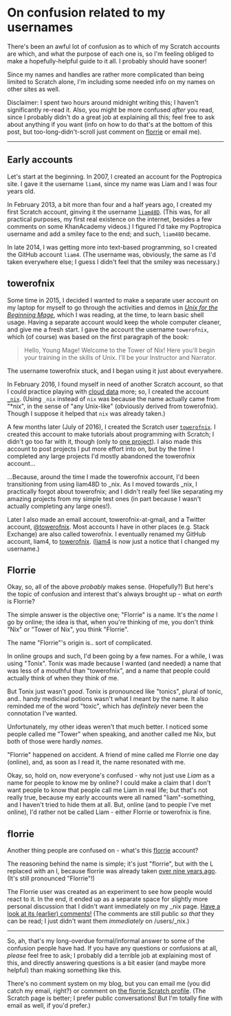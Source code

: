 # On confusion related to my usernames

There's been an awful lot of confusion as to which of my Scratch accounts are which, and what the purpose of each one is, so I'm feeling obliged to make a hopefully-helpful guide to it all. I probably should have sooner!

Since my names and handles are rather more complicated than being limited to Scratch alone, I'm including some needed info on my names on other sites as well.

Disclaimer: I spent two hours around midnight writing this; I haven't significantly re-read it. Also, you might be more confused *after* you read, since I probably didn't do a great job at explaining all this; feel free to ask about anything if you want (info on how to do that's at the bottom of this post, but too-long-didn't-scroll just comment on [fIorrie][scratch-florrie] or email me).

---

## Early accounts

Let's start at the beginning. In 2007, I created an account for the Poptropica site. I gave it the username `liam4`, since my name was Liam and I was four years old.

In February 2013, a bit more than four and a half years ago, I created my first Scratch account, ginving it the username [`liam48D`][scratch-liam48D]. (This was, for all practical purposes, my first real existence on the internet, besides a few comments on some KhanAcademy videos.) I figured I'd take my Poptropica username and add a smiley face to the end; and such, `liam48D` became.

In late 2014, I was getting more into text-based programming, so I created the GitHub account `liam4`. (The username was, obviously, the same as I'd taken everywhere else; I guess I didn't feel that the smiley was necessary.)

## towerofnix

Some time in 2015, I decided I wanted to make a separate user account on my laptop for myself to go through the activities and demos in [*Unix for the Beginning Mage*][ufbm], which I was reading, at the time, to learn basic shell usage. Having a separate account would keep the whole computer cleaner, and give me a fresh start. I gave the account the username `towerofnix`, which (of course) was based on the first paragraph of the book:

> Hello, Young Mage! Welcome to the Tower of Nix! Here you'll begin your training in the skills of Unix. I'll be your Instructor and Narrator.

The username towerofnix stuck, and I began using it just about everywhere.

In February 2016, I found myself in need of another Scratch account, so that I could practice playing with [cloud data][cloud-data] more; so, I created the account [`_nix`][scratch-nix]. (Using `_nix` instead of `nix` was because the name actually came from "\*nix", in the sense of "any Unix-like" (obviously derived from towerofnix). Though I suppose it helped that `nix` was already taken.)

A few months later (July of 2016), I created the Scratch user [`towerofnix`][scratch-towerofnix]. I created this account to make tutorials about programming with Scratch; I didn't go too far with it, though (only to [one project](https://scratch.mit.edu/projects/116852216/)). I also made this account to post projects I put more effort into on, but by the time I completed any large projects I'd mostly abandoned the towerofnix account...

...Because, around the time I made the towerofnix account, I'd been transitioning from using liam48D to \_nix. As I moved towards \_nix, I practically forgot about towerofnix; and I didn't really feel like separating my amazing projects from my simple test ones (in part because I wasn't actually completing any large ones!).

Later I also made an email account, towerofnix-at-gmail, and a Twitter account, [@towerofnix][twitter]. Most accounts I have in other places (e.g. Stack Exchange) are also called towerofnix. I eventually renamed my GitHub account, liam4, to [towerofnix][github-towerofnix]. ([liam4][github-liam4] is now just a notice that I changed my username.)

## Florrie

Okay, so, all of the above *probably* makes sense. (Hopefully?) But here's the topic of confusion and interest that's always brought up - what on *earth* is Florrie?

The simple answer is the objective one; "Florrie" is a name. It's the *name* I go by online; the idea is that, when you're thinking of me, you don't think "Nix" or "Tower of Nix", you think "Florrie".

The name "Florrie"'s origin is.. sort of complicated.

In online groups and such, I'd been going by a few names. For a while, I was using "Tonix". Tonix was made because I wanted (and needed) a name that was less of a mouthful than "towerofnix", and a name that people could actually think of when they think of me.

But Tonix just wasn't *good*. Tonix is pronounced like "tonics", plural of tonic, and.. handy medicinal potions wasn't what I meant by the name. It also reminded me of the word "toxic", which has *definitely* never been the connotation I've wanted.

Unfortunately, my other ideas weren't that much better. I noticed some people called me "Tower" when speaking, and another called me Nix, but both of those were hardly *names*.

"Florrie" happened on accident. A friend of mine called me Florrie one day (online), and, as soon as I read it, the name resonated with me.

Okay, so, hold on, now everyone's confused - why not just use *Liam* as a name for people to know me by online? I could make a claim that I don't want people to know that people call me Liam in real life; but that's not really true, because my early accounts were all named "liam"-something, and I haven't tried to hide them at all. But, online (and to people I've met online), I'd rather not be called Liam - either Florrie or towerofnix is fine.

## fIorrie

Another thing people are confused on - what's this [fIorrie][scratch-florrie] account?

The reasoning behind the name is simple; it's just "florrie", but with the L replaced with an I, because florrie was already taken [over nine years ago](https://scratch.mit.edu/users/florrie/). (It's still pronounced "Florrie"!)

The Florrie user was created as an experiment to see how people would react to it. In the end, it ended up as a separate space for slightly more personal discussion that I didn't want immediately on my \_nix page. [Have a look at its (earlier) comments!](https://scratch.mit.edu/users/fIorrie/#comments) (The comments are still public *so that* they can be read; I just didn't want them *immediately* on /users/\_nix.)

---

So, ah, that's my long-overdue formal/informal answer to some of the confusion people have had. If you have any questions or confusions at all, *please* feel free to ask; I probably did a terrible job at explaining most of this, and directly answering questions is a bit easier (and maybe more helpful) than making something like this.

There's no comment system on my blog, but you can email me (you did catch my email, right?) or comment on [the fIorrie Scratch profile][scratch-florrie]. (The Scratch page is better; I prefer public conversations! But I'm totally fine with email as well, if you'd prefer.)

  [scratch-liam48D]: https://scratch.mit.edu/users/liam48D/
  [scratch-nix]: https://scratch.mit.edu/users/_nix/
  [scratch-towerofnix]: https://scratch.mit.edu/users/towerofnix/
  [scratch-florrie]: https://scratch.mit.edu/users/fIorrie/
  [github-towerofnix]: https://github.com/towerofnix/
  [github-liam4]: https://github.com/liam4/
  [twitter]: https://twitter.com/towerofnix/
  [ufbm]: http://unixmages.com/
  [cloud-data]: https://wiki.scratch.mit.edu/wiki/Cloud_Data